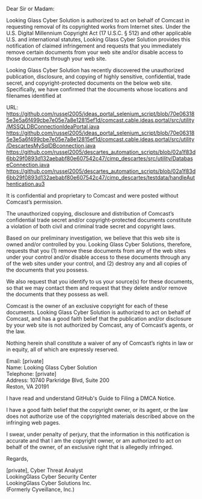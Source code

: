 Dear Sir or Madam:

Looking Glass Cyber Solution is authorized to act on behalf of Comcast in requesting removal of its copyrighted works from Internet sites. Under the U.S. Digital Millennium Copyright Act (17 U.S.C. § 512) and other applicable U.S. and international statutes, Looking Glass Cyber Solution provides this notification of claimed infringement and requests that you immediately remove certain documents from your web site and/or disable access to those documents through your web site.

Looking Glass Cyber Solution has recently discovered the unauthorized publication, disclosure, and copying of highly sensitive, confidential, trade secret, and copyright-protected documents on the below web site. Specifically, we have confirmed that the documents whose locations and filenames identified at

URL: https://github.com/russel2005/ideas_portal_selenium_script/blob/70e063185e3e5a6f499cbe7e05e7a8e12815ef1d/comcast.cable.ideas.portal/src/utility/MSSQLDBConnectionIdeaPortal.java  
https://github.com/russel2005/ideas_portal_selenium_script/blob/70e063185e3e5a6f499cbe7e05e7a8e12815ef1d/comcast.cable.ideas.portal/src/utility/DescartesMySqlDBconnection.java  
https://github.com/russel2005/descartes_automation_scripts/blob/02a1f83d6bb29f0893d132aebabf80e607542c47/cimp_descartes/src/utility/DatabaseConnection.java  
https://github.com/russel2005/descartes_automation_scripts/blob/02a1f83d6bb29f0893d132aebabf80e607542c47/cimp_descartes/testdata/handleAuthentication.au3

It is confidential and proprietary to Comcast and were posted without Comcast’s permission.

The unauthorized copying, disclosure and distribution of Comcast’s confidential trade secret and/or copyright-protected documents constitute a violation of both civil and criminal trade secret and copyright laws. 

Based on our preliminary investigation, we believe that this web site is owned and/or controlled by you. Looking Glass Cyber Solutions, therefore, requests that you (1) remove these documents from any of the web sites under your control and/or disable access to these documents through any of the web sites under your control, and (2) destroy any and all copies of the documents that you possess.

We also request that you identify to us your source(s) for these documents, so that we may contact them and request that they delete and/or remove the documents that they possess as well. 

Comcast is the owner of an exclusive copyright for each of these documents. Looking Glass Cyber Solution is authorized to act on behalf of Comcast, and has a good faith belief that the publication and/or disclosure by your web site is not authorized by Comcast, any of Comcast’s agents, or the law.

Nothing herein shall constitute a waiver of any of Comcast’s rights in law or in equity, all of which are expressly reserved.

Email: [private]  
Name: Looking Glass Cyber Solution  
Telephone: [private]    
Address: 10740 Parkridge Blvd, Suite 200  
Reston, VA 20191

I have read and understand GitHub's Guide to Filing a DMCA Notice.

I have a good faith belief that the copyright owner, or its agent, or the law does not authorize use of the copyrighted materials described above on the infringing web pages.

I swear, under penalty of perjury, that the information in this notification is accurate and that I am the copyright owner, or am authorized to act on behalf of the owner, of an exclusive right that is allegedly infringed.

Regards,

[private], Cyber Threat Analyst  
LookingGlass Cyber Security Center  
LookingGlass Cyber Solutions Inc.  
(Formerly Cyveillance, Inc.)  
